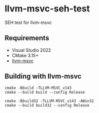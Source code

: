 # llvm-msvc-seh-test
SEH test for llvm-msvc

## Requirements

- Visual Studio 2022
- CMake 3.15+
- [llvm-msvc](https://github.com/NewWorldComingSoon/llvm-msvc-build/releases)

## Building with llvm-msvc

```
cmake -Bbuild -TLLVM-MSVC_v143
cmake --build build --config Release
```
```
cmake -Bbuild32 -TLLVM-MSVC_v143 -AWin32
cmake --build build32 --config Release
```
